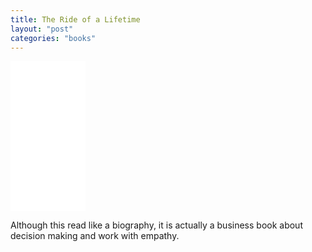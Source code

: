```yaml
---
title: The Ride of a Lifetime
layout: "post"
categories: "books"
---
```

<iframe sandbox="allow-popups allow-scripts allow-modals allow-forms allow-same-origin" style="width:120px;height:240px;" marginwidth="0" marginheight="0" scrolling="no" frameborder="0" src="//ws-na.amazon-adsystem.com/widgets/q?ServiceVersion=20070822&OneJS=1&Operation=GetAdHtml&MarketPlace=US&source=ss&ref=as_ss_li_til&ad_type=product_link&tracking_id=kennithdev-20&language=en_US&marketplace=amazon&region=US&placement=0399592091&asins=0399592091&linkId=bea1b8e3685b369065fea66db71f1d6a&show_border=true&link_opens_in_new_window=true"></iframe>

Although this read like a biography, it is actually a business book about decision making and work with empathy.
